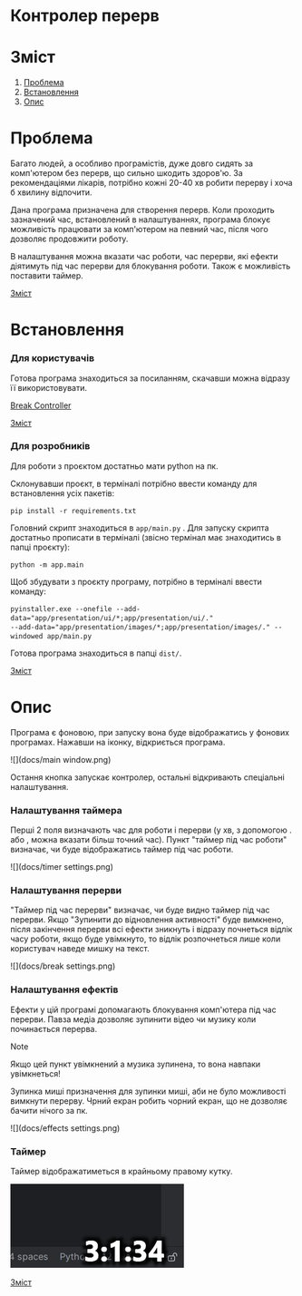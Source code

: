 # Контролер перерв

# Зміст
1. [Проблема](#Проблема)
2. [Встановлення](#Встановлення)
3. [Опис](#Опис)

# Проблема

Багато людей, а особливо програмістів, дуже довго сидять за комп'ютером без перерв, 
що сильно шкодить здоров'ю. За рекомендаціями лікарів, потрібно кожні 20-40 хв робити перерву 
і хоча б хвилину відпочити.

Дана програма призначена для створення перерв.
Коли проходить зазначений час, встановлений в налаштуваннях, програма блокує можливість
працювати за комп'ютером на певний час, після чого дозволяє продовжити роботу.

В налаштування можна вказати час роботи, час перерви, які ефекти діятимуть під час перерви 
для блокування роботи. Також є можливість поставити таймер.

[Зміст](#зміст)
# Встановлення

### Для користувачів

Готова програма знаходиться за посиланням, скачавши можна відразу її використовувати.

[Break Controller](https://github.com/DemaReaktor/alarmer/releases/download/v1.1.0/main.exe)

[Зміст](#зміст)
### Для розробників

Для роботи з проєктом достатньо мати python на пк. 

Склонувавши проєкт, в терміналі потрібно ввести команду для встановлення усіх пакетів:

```commandline
pip install -r requirements.txt
```

Головний скрипт знаходиться в `app/main.py` . Для запуску скрипта достатньо прописати 
в терміналі (звісно термінал має знаходитись в папці проєкту):
```commandline
python -m app.main 
```

Щоб збудувати з проєкту програму, потрібно в терміналі ввести команду:
```commandline
pyinstaller.exe --onefile --add-data="app/presentation/ui/*;app/presentation/ui/."  
--add-data="app/presentation/images/*;app/presentation/images/." --windowed app/main.py
```

Готова програма знаходиться в папці `dist/`.

[Зміст](#зміст)

# Опис

Програма є фоновою, при запуску вона буде відображатись у фонових програмах.
Нажавши на іконку, відкриється програма.

![](docs/main window.png)

Остання кнопка запускає контролер, остальні відкривають спеціальні налаштування.

### Налаштування таймера

Перші 2 поля визначають час для роботи і перерви (у хв, з допомогою . або , можна вказати більш точний час). 
Пункт "таймер під час роботи" визначає, чи буде відображатись таймер під час роботи.

![](docs/timer settings.png)

### Налаштування перерви

"Таймер під час перерви" визначає, чи буде видно таймер під час перерви.
Якщо "Зупинити до відновлення активності" буде вимкнено, після закінчення 
перерви всі ефекти зникнуть і відразу почнеться відлік часу роботи, якщо буде
увімкнуто, то відлік розпочнеться лише коли користувач наведе мишку на текст.

![](docs/break settings.png)

### Налаштування ефектів

Ефекти у цій програмі допомагають блокування комп'ютера під час перерви.
Павза медіа дозволяє зупинити відео чи музику коли починається перерва.

> [!NOTE] 
> Якщо цей пункт увімкнений а музика зупинена, то вона навпаки увімкнеться!

Зупинка миші призначення для зупинки миші, аби не було можливості вимкнути перерву.
Чрний екран робить чорний екран, що не дозволяє бачити нічого за пк. 

![](docs/effects settings.png)

### Таймер

Таймер відображатиметься в крайньому правому кутку.

![](docs/time.png)

[Зміст](#зміст)